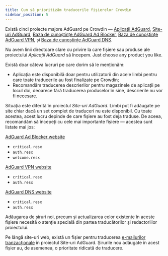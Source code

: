 ```yaml
---
title: Cum să prioritizăm traducerile fișierelor Crowdin
sidebar_position: 5
---
```


Există cinci proiecte majore AdGuard pe Crowdin — [Aplicații AdGuard](https://crowdin.com/project/adguard-applications), [Site-uri AdGuard](https://crowdin.com/project/adguard-websites), [Baza de cunoștințe AdGuard Ad Blocker](https://crowdin.com/project/adguard-knowledge-base), [Baza de cunoștințe AdGuard VPN](https://crowdin.com/project/adguard-vpn-knowledge-base), și [Baza de cunoștințe AdGuard DNS](https://crowdin.com/project/adguard-knowledge-bases).

Nu avem linii directoare clare cu privire la care fișiere sau produse ale proiectului *Aplicații AdGuard* să începem. Just choose any product you like.

Există doar câteva lucruri pe care dorim să le menționăm:

- Aplicația este disponibilă doar pentru utilizatorii din acele limbi pentru care toate traducerile au fost finalizate pe Crowdin;
- Recomandăm traducerea descrierilor pentru magazinele de aplicații pe locul doi, deoarece fără traducerea produselor în sine, descrierile nu vor fi necesare.

Situația este diferită în proiectul *Site-uri AdGuard*. Limbi pot fi adăugate pe site chiar dacă un set complet de traduceri nu este disponibil. Cu toate acestea, acest lucru depinde de care fișiere au fost deja traduse. De aceea, recomandăm să începeți cu cele mai importante fișiere — acestea sunt listate mai jos:

[AdGuard Ad Blocker website](https://crowdin.com/project/adguard-websites/en#/adguard.com)

- `critical.resx`
- `auth.resx`
- `welcome.resx`

[AdGuard VPN website](https://crowdin.com/project/adguard-websites/en#/adguard-vpn.com)

- `critical.resx`
- `auth.resx`

[AdGuard DNS website](https://crowdin.com/project/adguard-websites/en#/adguard-dns.com)

- `critical.resx`
- `auth.resx`

Adăugarea de șiruri noi, precum și actualizarea celor existente în aceste fișiere necesită o atenție specială din partea traducătorilor și redactoriilor proiectului.

Pe lângă site-uri web, există un fișier pentru traducerea [e-mailurilor tranzacționale](https://crowdin.com/project/adguard-websites/en#/emails) în proiectul Site-uri AdGuard. Șirurile nou adăugate în acest fișier au, de asemenea, o prioritate ridicată de traducere.
